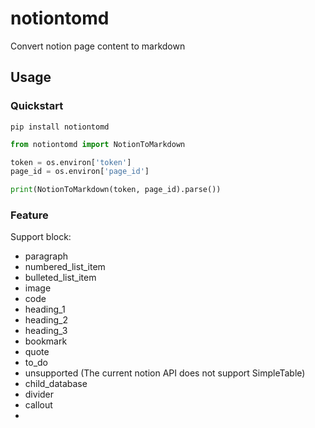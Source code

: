 # notiontomd

Convert notion page content to markdown

## Usage

### Quickstart

`pip install notiontomd`

```python
from notiontomd import NotionToMarkdown

token = os.environ['token']
page_id = os.environ['page_id']

print(NotionToMarkdown(token, page_id).parse())
```

### Feature

Support block:

- paragraph
- numbered_list_item
- bulleted_list_item
- image
- code
- heading_1
- heading_2
- heading_3
- bookmark
- quote
- to_do
- unsupported (The current notion API does not support SimpleTable)
- child_database
- divider
- callout
- 